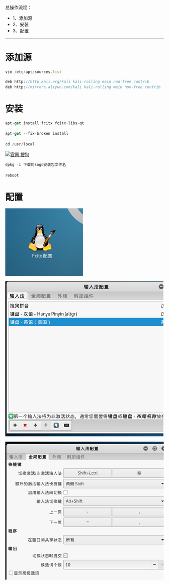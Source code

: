总操作流程：
- 1、添加源
- 2、安装
- 3、配置

--------------

# 添加源

```js
vim /etc/apt/sources.list
```

```js
deb http://http.kali.org/kali kali-rolling main non-free contrib
deb http://mirrors.aliyun.com/kali kali-rolling main non-free contrib
```

# 安装

```js
apt-get install fcitx fcitx-libs-qt

apt-get --fix-broken install

cd /usr/local
```

[![](https://img.shields.io/badge/官网-搜狗-red.svg "官网 搜狗")](https://pinyin.sogou.com/linux/?r=pinyin)

```js
dpkg -i 下载的sogo安装包文件名

reboot
```

# 配置


![](image/5-1.png)

![](image/5-2.png)

![](image/5-3.png)